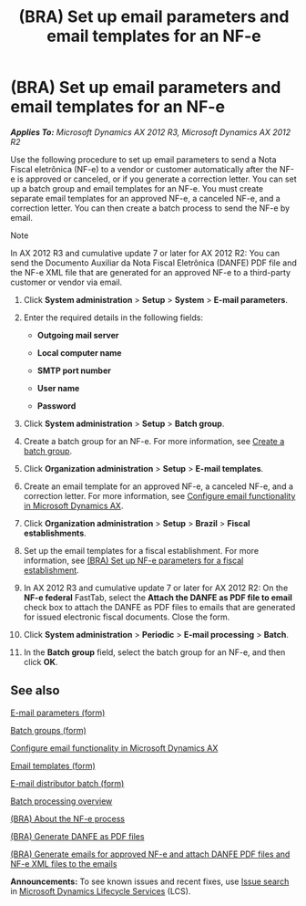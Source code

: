 ﻿---
title: (BRA) Set up email parameters and email templates for an NF-e
TOCTitle: (BRA) Set up email parameters and email templates for an NF-e
ms:assetid: 1d49cdc0-e714-4024-9e92-6c2150e9ee03
ms:mtpsurl: https://technet.microsoft.com/en-us/library/JJ933497(v=AX.60)
ms:contentKeyID: 50935111
ms.date: 04/18/2014
mtps_version: v=AX.60
f1_keywords:
- Classes.SysEmailDistributor
- Forms.BatchGroup
- Forms.SysEmailTable
- email templates
- email parameters
- Forms.SysEmailParameters
- BRA
- Brazil
- NF-e
- electronic fiscal document
- Forms.FiscalEstablishment_BR
- BR - 00045
- MsDynAx060.Forms.BatchGroup
- MsDynAx060.Forms.FiscalEstablishment_BR
- MsDynAx060.Forms.SysEmailTable
- MsDynAx060.Forms.SysEmailParameters
---

# (BRA) Set up email parameters and email templates for an NF-e 


_**Applies To:** Microsoft Dynamics AX 2012 R3, Microsoft Dynamics AX 2012 R2_

Use the following procedure to set up email parameters to send a Nota Fiscal eletrônica (NF-e) to a vendor or customer automatically after the NF-e is approved or canceled, or if you generate a correction letter. You can set up a batch group and email templates for an NF-e. You must create separate email templates for an approved NF-e, a canceled NF-e, and a correction letter. You can then create a batch process to send the NF-e by email.


> [!NOTE]
> <P>In AX 2012 R3 and cumulative update 7 or later for AX 2012 R2: You can send the Documento Auxiliar da Nota Fiscal Eletrônica (DANFE) PDF file and the NF-e XML file that are generated for an approved NF-e to a third-party customer or vendor via email.</P>



1.  Click **System administration** \> **Setup** \> **System** \> **E-mail parameters**.

2.  Enter the required details in the following fields:
    
      - **Outgoing mail server**
    
      - **Local computer name**
    
      - **SMTP port number**
    
      - **User name**
    
      - **Password**

3.  Click **System administration** \> **Setup** \> **Batch group**.

4.  Create a batch group for an NF-e. For more information, see [Create a batch group](create-a-batch-group.md).

5.  Click **Organization administration** \> **Setup** \> **E-mail templates**.

6.  Create an email template for an approved NF-e, a canceled NF-e, and a correction letter. For more information, see [Configure email functionality in Microsoft Dynamics AX](configure-email-functionality-in-microsoft-dynamics-ax.md).

7.  Click **Organization administration** \> **Setup** \> **Brazil** \> **Fiscal establishments**.

8.  Set up the email templates for a fiscal establishment. For more information, see [(BRA) Set up NF-e parameters for a fiscal establishment](bra-set-up-nf-e-parameters-for-a-fiscal-establishment.md).

9.  In AX 2012 R3 and cumulative update 7 or later for AX 2012 R2: On the **NF-e federal** FastTab, select the **Attach the DANFE as PDF file to email** check box to attach the DANFE as PDF files to emails that are generated for issued electronic fiscal documents. Close the form.

10. Click **System administration** \> **Periodic** \> **E-mail processing** \> **Batch**.

11. In the **Batch group** field, select the batch group for an NF-e, and then click **OK**.

## See also

[E-mail parameters (form)](https://technet.microsoft.com/en-us/library/aa591302\(v=ax.60\))

[Batch groups (form)](https://technet.microsoft.com/en-us/library/aa575384\(v=ax.60\))

[Configure email functionality in Microsoft Dynamics AX](configure-email-functionality-in-microsoft-dynamics-ax.md)

[Email templates (form)](https://technet.microsoft.com/en-us/library/aa575327\(v=ax.60\))

[E-mail distributor batch (form)](https://technet.microsoft.com/en-us/library/bb147537\(v=ax.60\))

[Batch processing overview](batch-processing-overview.md)

[(BRA) About the NF-e process](bra-about-the-nf-e-process.md)

[(BRA) Generate DANFE as PDF files](bra-generate-danfe-as-pdf-files.md)

[(BRA) Generate emails for approved NF-e and attach DANFE PDF files and NF-e XML files to the emails](bra-generate-emails-for-approved-nf-e-and-attach-danfe-pdf-files-and-nf-e-xml-files-to-the-emails.md)

  
**Announcements:** To see known issues and recent fixes, use [Issue search](http://go.microsoft.com/fwlink/?linkid=389258) in [Microsoft Dynamics Lifecycle Services](http://go.microsoft.com/fwlink/?linkid=306505) (LCS).

